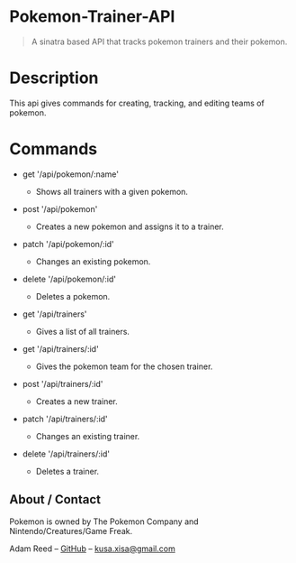 # Pokemon-Trainer-API
> A sinatra based API that tracks pokemon trainers and their pokemon.

# Description
This api gives commands for creating, tracking, and editing teams of pokemon.

# Commands
* get '/api/pokemon/:name'
  * Shows all trainers with a given pokemon.
* post '/api/pokemon'
  * Creates a new pokemon and assigns it to a trainer.
* patch '/api/pokemon/:id'
  * Changes an existing pokemon.
* delete '/api/pokemon/:id'
  * Deletes a pokemon.

* get '/api/trainers'
  * Gives a list of all trainers.
* get '/api/trainers/:id'
  * Gives the pokemon team for the chosen trainer.
* post '/api/trainers/:id'
  * Creates a new trainer.
* patch '/api/trainers/:id'
  * Changes an existing trainer.
* delete '/api/trainers/:id'
  * Deletes a trainer.

## About / Contact

Pokemon is owned by The Pokemon Company and Nintendo/Creatures/Game Freak.

Adam Reed – [GitHub](https://github.com/adamcreed/)
 – <kusa.xisa@gmail.com>
